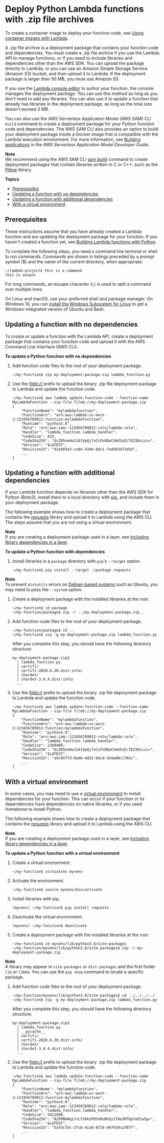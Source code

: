 # Deploy Python Lambda functions with \.zip file archives<a name="python-package"></a>

To create a container image to deploy your function code, see [Using container images with Lambda](lambda-images.md)\.

A \.zip file archive is a deployment package that contains your function code and dependencies\. You must create a \.zip file archive if you use the Lambda API to manage functions, or if you need to include libraries and dependencies other than the AWS SDK\. You can upload the package directly to Lambda, or you can use an Amazon Simple Storage Service \(Amazon S3\) bucket, and then upload it to Lambda\. If the deployment package is larger than 50 MB, you must use Amazon S3\.

If you use the [Lambda console editor](code-editor.md) to author your function, the console manages the deployment package\. You can use this method as long as you don't need to add any libraries\. You can also use it to update a function that already has libraries in the deployment package, as long as the total size doesn't exceed 3 MB\.

You can also use the AWS Serverless Application Model \(AWS SAM\) CLI `build` command to create a deployment package for your Python function code and dependencies\. The AWS SAM CLI also provides an option to build your deployment package inside a Docker image that is compatible with the Lambda execution environment\. For more information, see [Building applications](https://docs.aws.amazon.com/serverless-application-model/latest/developerguide/serverless-sam-cli-using-build.html) in the *AWS Serverless Application Model Developer Guide*\.

**Note**  
We recommend using the AWS SAM CLI [sam build](https://docs.aws.amazon.com/serverless-application-model/latest/developerguide/serverless-sam-cli-using-build.html) command to create deployment packages that contain libraries written in C or C\+\+, such as the [Pillow](https://pypi.org/project/Pillow/) library\.

**Topics**
+ [Prerequisites](#python-package-prereqs)
+ [Updating a function with no dependencies](#python-package-codeonly)
+ [Updating a function with additional dependencies](#python-package-dependencies)
+ [With a virtual environment](#python-package-venv)

## Prerequisites<a name="python-package-prereqs"></a>

These instructions assume that you have already created a Lambda function and are updating the deployment package for your function\. If you haven't created a function yet, see [Building Lambda functions with Python](lambda-python.md)\.

To complete the following steps, you need a command line terminal or shell to run commands\. Commands are shown in listings preceded by a prompt symbol \($\) and the name of the current directory, when appropriate:

```
~/lambda-project$ this is a command
this is output
```

For long commands, an escape character \(`\`\) is used to split a command over multiple lines\.

On Linux and macOS, use your preferred shell and package manager\. On Windows 10, you can [install the Windows Subsystem for Linux](https://docs.microsoft.com/en-us/windows/wsl/install-win10) to get a Windows\-integrated version of Ubuntu and Bash\.

## Updating a function with no dependencies<a name="python-package-codeonly"></a>

To create or update a function with the Lambda API, create a deployment package that contains your function code and upload it with the AWS Command Line Interface \(AWS CLI\)\.

**To update a Python function with no dependencies**

1. Add function code files to the root of your deployment package\.

   ```
   ~/my-function$ zip my-deployment-package.zip lambda_function.py
   ```

1. Use the [fileb://](https://docs.aws.amazon.com/cli/latest/userguide/cli-usage-parameters-file.html#cli-usage-parameters-file-binary) prefix to upload the binary \.zip file deployment package to Lambda and update the function code\.

   ```
   ~/my-function$ aws lambda update-function-code --function-name MyLambdaFunction --zip-file fileb://my-deployment-package.zip
   {
       "FunctionName": "mylambdafunction",
       "FunctionArn": "arn:aws:lambda:us-west-2:123456789012:function:mylambdafunction",
       "Runtime": "python3.8",
       "Role": "arn:aws:iam::123456789012:role/lambda-role",
       "Handler": "lambda_function.lambda_handler",
       "CodeSize": 815,
       "CodeSha256": "GcZ05oeHoJi61VpQj7vCLPs8DwCXmX5sE/fE2IHsizc=",
       "Version": "$LATEST",
       "RevisionId": "d1e983e3-ca8e-434b-8dc1-7add83d72ebd",
       ...
   }
   ```

## Updating a function with additional dependencies<a name="python-package-dependencies"></a>

If your Lambda function depends on libraries other than the AWS SDK for Python \(Boto3\), install them to a local directory with [pip](https://pypi.org/project/pip/), and include them in your deployment package\.

The following example shows how to create a deployment package that contains the [requests](https://pypi.org/project/requests/) library and upload it to Lambda using the AWS CLI\. The steps assume that you are not using a virtual environment\.

**Note**  
If you are creating a deployment package used in a layer, see [Including library dependencies in a layer](configuration-layers.md#configuration-layers-path)\.

**To update a Python function with dependencies**

1. Install libraries in a `package` directory with `pip`'s `--target` option\.

   ```
   ~/my-function$ pip install --target ./package requests
   ```
**Note**  
To prevent `distutils` errors on [Debian\-based systems](https://github.com/pypa/pip/issues/3826) such as Ubuntu, you may need to pass the `--system` option\.

1. Create a deployment package with the installed libraries at the root\.

   ```
   ~/my-function$ cd package
   ~/my-function/package$ zip -r ../my-deployment-package.zip .
   ```

1. Add function code files to the root of your deployment package\.

   ```
   ~/my-function/package$ cd ..
   ~/my-function$ zip -g my-deployment-package.zip lambda_function.py
   ```

   After you complete this step, you should have the following directory structure:

   ```
   my-deployment-package.zip$
     │ lambda_function.py
     │ certifi/ 
     │ certifi-2020.6.20.dist-info/ 
     │ chardet/ 
     │ chardet-3.0.4.dist-info/ 
     ...
   ```

1. Use the [fileb://](https://docs.aws.amazon.com/cli/latest/userguide/cli-usage-parameters-file.html#cli-usage-parameters-file-binary) prefix to upload the binary \.zip file deployment package to Lambda and update the function code\.

   ```
   ~/my-function$ aws lambda update-function-code --function-name MyLambdaFunction --zip-file fileb://my-deployment-package.zip
   {
       "FunctionName": "mylambdafunction",
       "FunctionArn": "arn:aws:lambda:us-west-2:123456789012:function:mylambdafunction",
       "Runtime": "python3.8",
       "Role": "arn:aws:iam::123456789012:role/lambda-role",
       "Handler": "lambda_function.lambda_handler",
       "CodeSize": 2269409,
       "CodeSha256": "GcZ05oeHoJi61VpQj7vCLPs8DwCXmX5sE/fE2IHsizc=",
       "Version": "$LATEST",
       "RevisionId": "a9c05ffd-8ad6-4d22-b6cd-d34a00c1702c",
       ...
   }
   ```

## With a virtual environment<a name="python-package-venv"></a>

In some cases, you may need to use a [virtual environment](https://virtualenv.pypa.io/en/latest) to install dependencies for your function\. This can occur if your function or its dependencies have dependencies on native libraries, or if you used Homebrew to install Python\.

The following example shows how to create a deployment package that contains the [requests](https://pypi.org/project/requests/) library and upload it to Lambda using the AWS CLI\.

**Note**  
If you are creating a deployment package used in a layer, see [Including library dependencies in a layer](configuration-layers.md#configuration-layers-path)\.

**To update a Python function with a virtual environment**

1. Create a virtual environment\.

   ```
   ~/my-function$ virtualenv myvenv
   ```

1. Activate the environment\.

   ```
   ~/my-function$ source myvenv/bin/activate
   ```

1. Install libraries with pip\.

   ```
   (myvenv) ~/my-function$ pip install requests
   ```

1. Deactivate the virtual environment\.

   ```
   (myvenv) ~/my-function$ deactivate
   ```

1. Create a deployment package with the installed libraries at the root\.

   ```
   ~/my-function$ cd myvenv/lib/python3.8/site-packages
   ~/my-function/myvenv/lib/python3.8/site-packages$ zip -r my-deployment-package.zip .
   ```
**Note**  
A library may appear in `site-packages` or `dist-packages` and the first folder `lib` or `lib64`\. You can use the `pip show` command to locate a specific package\.

1. Add function code files to the root of your deployment package\.

   ```
   ~/my-function/myvenv/lib/python3.8/site-packages$ cd ../../../../
   ~/my-function$ zip -g my-deployment-package.zip lambda_function.py
   ```

   After you complete this step, you should have the following directory structure:

   ```
   my-deployment-package.zip$
     │ lambda_function.py
     │ __pycache__
     │ certifi/ 
     │ certifi-2020.6.20.dist-info/ 
     │ chardet/ 
     │ chardet-3.0.4.dist-info/ 
     ...
   ```

1. Use the [fileb://](https://docs.aws.amazon.com/cli/latest/userguide/cli-usage-parameters-file.html#cli-usage-parameters-file-binary) prefix to upload the binary \.zip file deployment package to Lambda and update the function code\.

   ```
   ~/my-function$ aws lambda update-function-code --function-name MyLambdaFunction --zip-file fileb://my-deployment-package.zip
   {
       "FunctionName": "mylambdafunction",
       "FunctionArn": "arn:aws:lambda:us-west-2:123456789012:function:mylambdafunction",
       "Runtime": "python3.8",
       "Role": "arn:aws:iam::123456789012:role/lambda-role",
       "Handler": "lambda_function.lambda_handler",
       "CodeSize": 5912988,
       "CodeSha256": "A2P0NUWq1J+LtSbkuP8tm9uNYqs1TAa3M76ptmZCw5g=",
       "Version": "$LATEST",
       "RevisionId": "5afdc7dc-2fcb-4ca8-8f24-947939ca707f",
       ...
   }
   ```